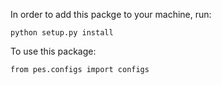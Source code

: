 In order to add this packge to your machine, run:

`python setup.py install`

To use this package:

`from pes.configs import configs`
